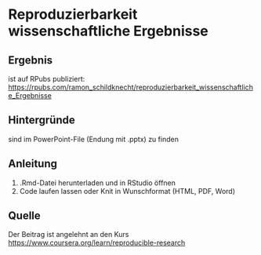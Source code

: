 # Reproduzierbarkeit wissenschaftliche Ergebnisse

## Ergebnis
ist auf RPubs publiziert: https://rpubs.com/ramon_schildknecht/reproduzierbarkeit_wissenschaftliche_Ergebnisse

## Hintergründe
sind im PowerPoint-File (Endung mit .pptx) zu finden

## Anleitung
1. .Rmd-Datei herunterladen und in RStudio öffnen
2. Code laufen lassen oder Knit in Wunschformat (HTML, PDF, Word)

## Quelle
Der Beitrag ist angelehnt an den Kurs https://www.coursera.org/learn/reproducible-research
